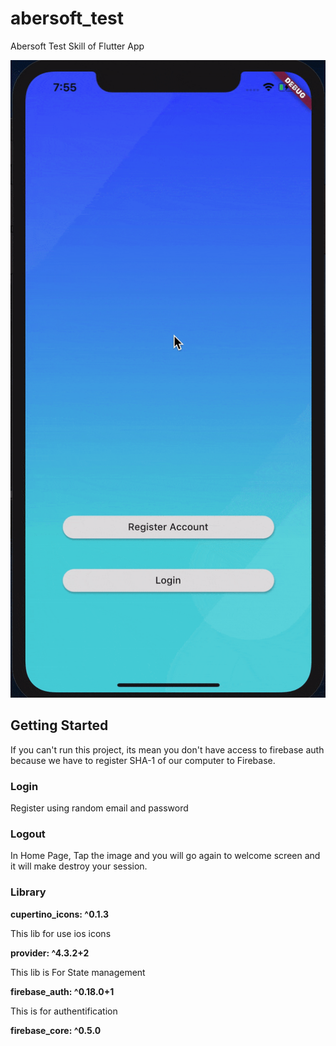 # abersoft_test

Abersoft Test Skill of Flutter App

![Demo](demo.gif)

## Getting Started

If you can't run this project, its mean you don't have access to firebase auth because we have to register SHA-1 of our computer to Firebase.

### Login

Register using random email and password

### Logout

In Home Page, Tap the image and you will go again to welcome screen and it will make destroy your session.

### Library

 **cupertino_icons: ^0.1.3**
 
 This lib for use ios icons
 
 **provider: ^4.3.2+2**
 
 This lib is For State management
 
 **firebase_auth: ^0.18.0+1**
 
 This is for authentification
 
 **firebase_core: ^0.5.0**
 